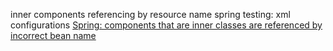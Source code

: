 inner components referencing by resource name spring testing: xml configurations
[Spring: components that are inner classes are referenced by incorrect bean name](https://youtrack.jetbrains.com/issue/IDEA-217674)